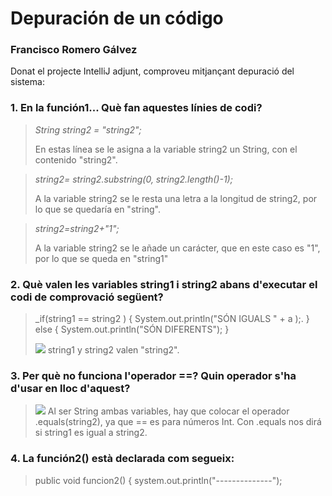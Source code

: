 # Depuración de un código
### Francisco Romero Gálvez

Donat el projecte IntelliJ adjunt, comproveu mitjançant depuració del sistema:

### 1. __En la función1... Què fan aquestes línies de codi?__

> _String string2 = "string2";_
>
> En estas línea se le asigna a la variable string2 un String, con el contenido "string2".

> _string2= string2.substring(0, string2.length()-1);_
>
> A la variable string2 se le resta una letra a la longitud de string2, por lo que se quedaría en "string".

> _string2=string2+"1";_
>
>A la variable string2 se le añade un carácter, que en este caso es "1", por lo que se queda en "string1"

### 2. Què valen les variables string1 i string2 abans d'executar el codi de comprovació següent?

> _if(string1 == string2 ) {
    System.out.println("SÓN IGUALS " + a );.
    }
    else {
        System.out.println("SÓN DIFERENTS");
    }
>
> ![](file:///C:\Users\elord\Downloads\depuracion1.png)
> string1 y string2 valen "string2".

### 3. Per què no funciona l'operador ==? Quin operador s'ha d'usar en lloc d'aquest?
> ![](file:///C:\Users\elord\OneDrive\Escritorio\depuracion2.png)
> Al ser String ambas variables, hay que colocar el operador .equals(string2), ya que == es para números Int. Con .equals nos dirá si string1 es igual a string2.

### 4. La función2() està declarada com segueix:
> public void funcion2() {
    system.out.println("--------------");
    





